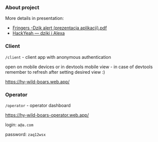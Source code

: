 ### About project

More details in presentation: 
- [Fringers -Dzik alert (prezentacja aplikacji).pdf](./Fringers%20-Dzik%20alert%20(prezentacja%20aplikacji).pdf)
- [HackYeah — dziki i Alexa](https://fringers.pl/blog/20201130_hack-yeah-2020-dziki-amazon-alexa)

### Client

`/client` - client app with anonymous authentication

open on mobile devices or in devtools mobile view - in case of devtools remember to refresh after setting desired view :)

https://hy-wild-boars.web.app/

### Operator

`/operator` - operator dashboard

https://hy-wild-boars-operator.web.app/

login: `a@a.com`

password: `zaq12wsx`
